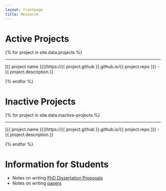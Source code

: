 ```yaml
---
layout: frontpage
title: Research
---
```


# Active Projects

{% for project in site.data.projects %}

<!-- ## {{ project.name }} -->

---

[{{ project.name }}](https://{{ project.github }}.github.io/{{ project.repo }}) - {{ project.description }}

<!-- Sponsors: {{ project.sponsor }} -->

{% endfor %}

# Inactive Projects

{% for project in site.data.inactive-projects %}

<!-- ## {{ project.name }} -->

---

[{{ project.name }}](https://{{ project.github }}.github.io/{{ project.repo }}) - {{ project.description }}

<!-- Sponsors: {{ project.sponsor }} -->

{% endfor %}

# Information for Students

* Notes on writing [PhD Dissertation Proposals](phd-proposal)
* Notes on writing [papers](writing)